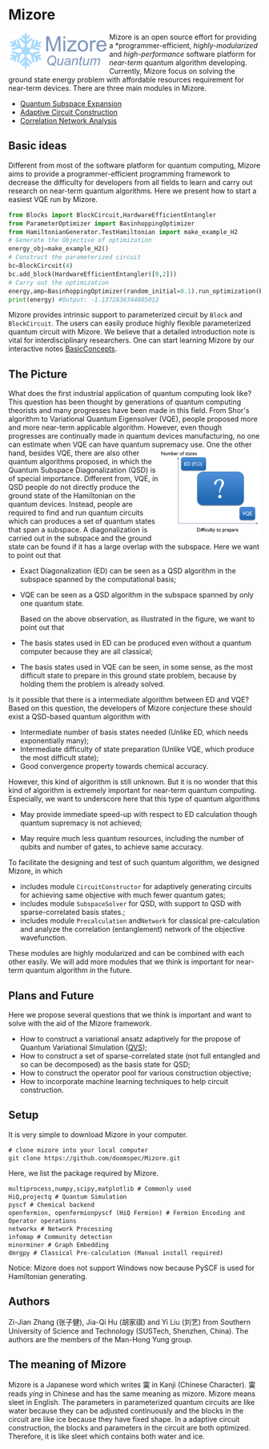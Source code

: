 # Mizore
<img src="docs/mizore_icon.png" width="40%" align="left" />

Mizore is an open source effort for providing a *programmer-efficient, *highly-modularized* and *high-performance* software platform for *near-term* quantum algorithm developing. Currently, Mizore focus on solving the ground state energy problem with affordable resources requirement for near-term devices. There are three main modules in Mizore.

- [Quantum Subspace Expansion](src/QuantumSubspaceExpansion.ipynb)
- [Adaptive Circuit Construction](src/AdaptiveCircuitConstruction.ipynb)
- [Correlation Network Analysis](src/CorrelationNetwork.ipynb)



## Basic ideas

Different from most of the software platform for quantum  computing, Mizore aims to provide a programmer-efficient programming framework to decrease the difficulty for developers from all fields to learn and carry out research on near-term quantum algorithms. Here we present how to start a easiest VQE run by Mizore.

```python
from Blocks import BlockCircuit,HardwareEfficientEntangler
from ParameterOptimizer import BasinhoppingOptimizer
from HamiltonianGenerator.TestHamiltonian import make_example_H2
# Generate the Objective of optimization
energy_obj=make_example_H2()
# Construct the parameterized circuit
bc=BlockCircuit(4)
bc.add_block(HardwareEfficientEntangler([0,2]))
# Carry out the optimization
energy,amp=BasinhoppingOptimizer(random_initial=0.1).run_optimization(bc,energy_obj.get_cost())
print(energy) #Output: -1.1372838344885012
```

Mizore provides intrinsic support to parameterized circuit by `Block` and `BlockCircuit`. The users can easily produce highly flexible parameterized quantum circuit with Mizore. We believe that a detailed introduction note is vital for interdisciplinary researchers. One can start learning Mizore by our interactive notes [BasicConcepts](src/BasicConcept.ipynb).

## The Picture

What does the first industrial application of quantum computing look like?  This question has been thought by generations of quantum computing theorists and many progresses have been made in this field. From Shor's algorithm to Variational Quantum Eigensolver (VQE), people proposed more and more near-term applicable algorithm. However, even though progresses are continually made in quantum devices manufacturing, no one can estimate when VQE can have quantum supremacy use.
<img src="docs/picture.png" width="40%" align="right" />
One the other hand, besides VQE, there are also other quantum algorithms proposed, in which the Quantum Subspace Diagonalization (QSD) is of special importance. Different from, VQE, in QSD people do not directly produce the ground state of the Hamiltonian on the quantum devices. Instead, people are required to find and run quantum circuits which can produces a set of quantum states that span a subspace. A diagonalization is carried out in the subspace and the ground state can be found if it has a large overlap with the subspace. Here we want to point out that

- Exact Diagonalization (ED) can be seen as a QSD algorithm in the subspace spanned by the computational basis;

- VQE can be seen as a QSD algorithm in the subspace spanned by only one quantum state.

  Based on the above observation, as illustrated in the figure, we want to point out that

- The basis states used in ED can be produced even without a quantum computer because they are all classical;

- The basis states used in VQE can be seen, in some sense, as the most difficult state to prepare in this ground state problem, because by holding them the problem is already solved.

Is it possible that there is a intermediate algorithm between ED and VQE? Based on this question, the developers of Mizore conjecture these should exist a QSD-based quantum algorithm with

- Intermediate number of basis states needed (Unlike ED, which needs exponentially many);
- Intermediate difficulty of state preparation (Unlike VQE, which produce the most difficult state);
- Good convergence property towards chemical accuracy.

However, this kind of algorithm is still unknown. But it is no wonder that this kind of algorithm is extremely important for near-term quantum computing. Especially, we want to underscore here that this type of quantum algorithms

- May provide immediate speed-up with respect to ED calculation though quantum supremacy is not achieved;

- May require much less quantum resources, including the number of qubits and number of gates, to achieve same accuracy.

To facilitate the designing and test of such quantum algorithm, we designed Mizore, in which

- includes module `CircuitConstructor` for adaptively generating circuits for achieving same objective with much fewer quantum gates;
- includes module `SubspaceSolver` for QSD, with support to QSD with sparse-correlated basis states.;
- includes module `Precalculation` and`Network` for classical pre-calculation and analyze the correlation (entanglement) network of the objective wavefunction.

These modules are highly modularized and can be combined with each other easily. We will add more modules that we think is important for near-term quantum algorithm in the future.

## Plans and Future

Here we propose several questions that we think is important and want to solve with the aid of the Mizore framework.

- How to construct a variational ansatz adaptively for the propose of Quantum Variational Simulation ([QVS](https://quantum-journal.org/papers/q-2019-10-07-191/));
- How to construct a set of sparse-correlated state (not full entangled and so can be decomposed) as the basis state for QSD;
- How to construct the operator pool for various construction objective;
- How to incorporate machine learning techniques to help circuit construction.


## Setup
It is very simple to download Mizore in your computer.

```shell
# clone mizore into your local computer
git clone https://github.com/doomspec/Mizore.git
```
Here, we list the package required by Mizore. 
```shell
multiprocess,numpy,scipy,matplotlib # Commonly used
HiQ,projectq # Quantum Simulation
pyscf # Chemical backend
openfermion, openfermionpyscf (HiQ Fermion) # Fermion Encoding and Operator operations
networkx # Network Processing
infomap # Community detection
minorminer # Graph Embedding
dmrgpy # Classical Pre-calculation (Manual install required)
```

Notice: Mizore does not support Windows now because PySCF is used for Hamiltonian generating.


## Authors
Zi-Jian Zhang (张子健), Jia-Qi Hu (胡家祺) and Yi Liu (刘艺) from Southern University of Science and Technology (SUSTech, Shenzhen, China). The authors are the members of the Man-Hong Yung group.

## The meaning of Mizore
Mizore is a Japanese word which writes 霙 in Kanji (Chinese Character). 霙  reads *ying* in Chinese and has the same meaning as mizore. Mizore means sleet in English. The parameters in parameterized quantum circuits are like water because they can be adjusted continuously and the blocks in the circuit are like ice because they have fixed shape. In a adaptive circuit construction, the blocks and parameters in the circuit are both optimized. Therefore, it is like sleet which contains both water and ice.
